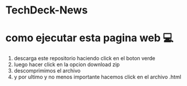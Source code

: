 # TechDeck-News

<h1>como ejecutar esta pagina web 💻</h1>
  
<ol>
  <li>descarga este repositorio haciendo click en el boton verde</li>
  <li>luego hacer click en la opcion download zip</li>
  <li>descomprimimos el archivo</li>
  <li>y por ultimo y no menos importante hacemos click en el archivo .html</li>
</ol>
